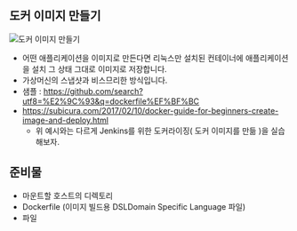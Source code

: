 ## 도커 이미지 만들기
![도커 이미지 만들기](https://subicura.com/generated/assets/article_images/2017-02-10-docker-guide-for-beginners-create-image-and-deploy/create-image-1000-93eeb6052.webp)
- 어떤 애플리케이션을 이미지로 만든다면 리눅스만 설치된 컨테이너에 애플리케이션을 설치 그 상태 그대로 이미지로 저장합니다.
- 가상머신의 스냅샷과 비스므리한 방식입니다.
- 샘플 : https://github.com/search?utf8=%E2%9C%93&q=dockerfile%EF%BF%BC
- https://subicura.com/2017/02/10/docker-guide-for-beginners-create-image-and-deploy.html 
  - 위 예시와는 다르게 Jenkins를 위한 도커라이징( 도커 이미지를 만듦 )을 실습해보자.

## 준비물
- 마운트할 호스트의 디렉토리
- Dockerfile (이미지 빌드용 DSLDomain Specific Language 파일)
- 파일


